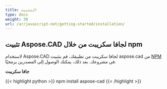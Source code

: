 ```yaml
---
title: التثبيت
type: docs
weight: 30
url: /ar/javascript-net/getting-started/installation/
---
```


## **تثبيت Aspose.CAD لجافا سكريبت من خلال npm**

لاستخدام Aspose.CAD لجافا سكريبت من تطبيقك، قم بتثبيت aspose.cad من [NPM](https://www.npmjs.com/@aspose-cad/) في مشروعك. بعد ذلك، يمكنك الوصول إلى المصدرين برمجيًا.

**جافا سكريبت**

{{< highlight python >}}
npm install aspose-cad
{{< /highlight >}}
